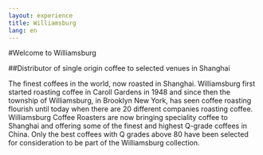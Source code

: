 ```yaml
---
layout: experience
title: Williamsburg
lang: en
---
```


#Welcome to Williamsburg

##Distributor of single origin coffee to selected venues in Shanghai



The finest coffees in the world, now roasted in Shanghai. Williamsburg first started roasting coffee in Caroll Gardens in 1948 and since then the township of Williamsburg, in Brooklyn New York, has seen coffee roasting flourish until today when there are 20 different companies roasting coffee. Williamsburg Coffee Roasters are now bringing speciality coffee to Shanghai and offering some of the finest and highest Q-grade coffees in China. Only the best coffees with Q grades above 80 have been selected for consideration to be part of the Williamsburg collection.


